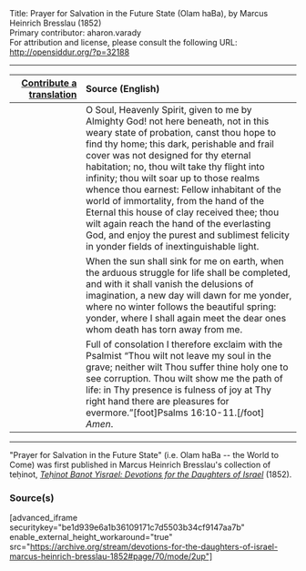 <html>
<head></head>
<body>
Title: Prayer for Salvation in the Future State (Olam haBa), by Marcus Heinrich Bresslau (1852)<br />
Primary contributor: aharon.varady<br />
For attribution and license, please consult the following URL: <a href="http://opensiddur.org/?p=32188">http://opensiddur.org/?p=32188</a>
<p />
<hr />

<table style="margin-left: auto;margin-right: auto;" class="draggable">
<thead><tr><th id="x" style="text-align: right;"><a href="/contributing/upload/">Contribute a translation</a></th><th style="text-align: left;">Source (English)</th></tr></thead>
<tbody>
<tr><td style="vertical-align:top;" width="25%">
<div class="liturgy"><span lang="he">

</span></div></td>
 
<td style="vertical-align:top;">
<div class="english">
O Soul, Heavenly Spirit, given to me by Almighty God! not here beneath, not in this weary state of probation, canst thou hope to find thy home; this dark, perishable and frail cover was not designed for thy eternal habitation; no, thou wilt take thy flight into infinity; thou wilt soar up to those realms whence thou earnest: Fellow inhabitant of the world of immortality, from the hand of the Eternal this house of clay received thee; thou wilt again reach the hand of the everlasting God, and enjoy the purest and sublimest felicity in yonder fields of inextinguishable light. 
</div></td></tr>


<tr><td style="vertical-align:top;">
<div class="liturgy"><span lang="he">

</span></div></td>
 
<td style="vertical-align:top;">
<div class="english">
When the sun shall sink for me on earth, when the arduous struggle for life shall be completed, and with it shall vanish the delusions of imagination, a new day will dawn for me yonder, where no winter follows the beautiful spring: yonder, where I shall again meet the dear ones whom death has torn away from me. 
</div></td></tr>


<tr><td style="vertical-align:top;">
<div class="liturgy"><span lang="he">

</span></div></td>
 
<td style="vertical-align:top;">
<div class="english">
Full of consolation I therefore exclaim with the Psalmist “Thou wilt not leave my soul in the grave; neither wilt Thou suffer thine holy one to see corruption. Thou wilt show me the path of life: in Thy presence is fulness of joy at Thy right hand there are pleasures for evermore.”[foot]Psalms 16:10-11.[/foot] <em>Amen</em>. 
</div></td></tr>
</tbody></table>

<hr />

"Prayer for Salvation in the Future State" (i.e. Olam haBa -- the World to Come) was first published in Marcus Heinrich Bresslau's collection of teḥinot, <em><a href="https://opensiddur.org/compilations/sifrei-tehinot/devotions-for-the-daughters-of-israel-by-marcus-heinrich-bresslau-1852/">Teḥinot Banot Yisrael: Devotions for the Daughters of Israel</a></em> (1852).

<h3>Source(s)</h3>

[advanced_iframe securitykey="be1d939e6a1b36109171c7d5503b34cf9147aa7b" enable_external_height_workaround="true" src="https://archive.org/stream/devotions-for-the-daughters-of-israel-marcus-heinrich-bresslau-1852#page/70/mode/2up"]

&nbsp;
</body>
</html>